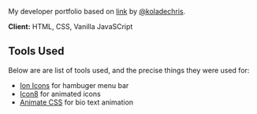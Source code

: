 My developer portfolio based on [link](https://github.com/Ksound22/developer-portfolio) by [@koladechris](https://www.twitter.com/koladechris).



**Client:** HTML, CSS, Vanilla JavaSCript

## Tools Used

Below are are list of tools used, and the precise things they were used for:

- [Ion Icons](https://ionic.io/ionicons) for hambuger menu bar
- [Icon8](https://icons8.com/) for animated icons
- [Animate CSS](https://animate.style/) for bio text animation


